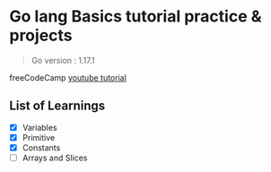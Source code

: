 # Go lang Basics tutorial practice & projects

> Go version : 1.17.1

 freeCodeCamp [youtube tutorial](https://www.youtube.com/results?search_query=go+language+tutorial)

 ## List of Learnings

- [x] Variables
- [x] Primitive
- [x] Constants 
- [ ] Arrays and Slices 
